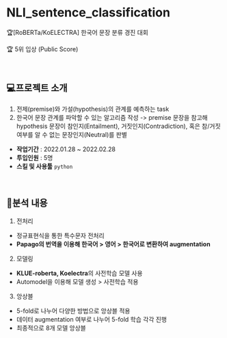 # NLI_sentence_classification
🏆[RoBERTa/KoELECTRA] 한국어 문장 분류 경진 대회 

🏆 5위 입상 (Public Score)

<br>

## 💻프로젝트 소개
1. 전제(premise)와 가설(hypothesis)의 관계를 예측하는 task
2. 한국어 문장 관계를 파악할 수 있는 알고리즘 작성
-> premise 문장을 참고해 hypothesis 문장이 참인지(Entailment), 거짓인지(Contradiction), 혹은 참/거짓 여부를 알 수 없는 문장인지(Neutral)를 판별 

- **작업기간** : 2022.01.28 ~ 2022.02.28 
- **투입인원** : 5명
- **스킬 및 사용툴** `python` 

<br>

## 📑분석 내용

1. 전처리  
  - 정규표현식을 통한 특수문자 전처리  
  - **Papago의 번역을 이용해 한국어 > 영어 > 한국어로 변환하여 augmentation**
2. 모델링
  - **KLUE-roberta, Koelectra**의 사전학습 모델 사용
  - Automodel을 이용해 모델 생성 > 사전학습 적용
3. 앙상블
  - 5-fold로 나누어 다양한 방법으로 앙상블 적용
  - 데이터 augmentation 여부로 나누어 5-fold 학습 각각 진행
  - 최종적으로 8개 모델 앙상블

